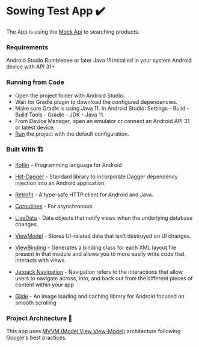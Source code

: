# Sowing Test App ✔️

The App is using the [Mock Api] to searching products.

### Requirements

Android Studio Bumblebee or later
Java 11 installed in your system
Android device with API 31+

### Running from Code

- Open the project folder with Android Studio.
- Wait for Gradle plugin to download the configured dependencies.
- Make sure Gradle is using Java 11. In Android Studio: Settings - Build - Build Tools - Gradle - JDK - Java 11.
- From Device Manager, open an emulator or connect an Android API 31 or latest device.
- [Run](https://developer.android.com/training/basics/firstapp/running-app) the project with the default configuration.

### Built With 🏗️
- [Kotlin] - Programming language for Android
- [Hilt-Dagger] - Standard library to incorporate Dagger dependency injection into an Android application.
- [Retrofit] -  A type-safe HTTP client for Android and Java.
- [Coroutines] - For asynchronous
- [LiveData] - Data objects that notify views when the underlying database changes.
- [ViewModel] - Stores UI-related data that isn't destroyed on UI changes.
- [ViewBinding] - Generates a binding class for each XML layout file present in that module and allows you to more easily write code that interacts with views.
- [Jetpack Navigation] - Navigation refers to the interactions that allow users to navigate across, into, and back out from the different pieces of content within your app
- [Glide] - An image loading and caching library for Android focused on smooth scrolling

  [ViewModel]: <https://developer.android.com/topic/libraries/architecture/viewmodel>
  [Jetpack Navigation]: <https://developer.android.com/guide/navigation/>
  [Hilt-Dagger]: <https://dagger.dev/hilt/>
  [ViewBinding]: <https://developer.android.com/topic/libraries/view-binding>
  [LiveData]: <https://developer.android.com/topic/libraries/architecture/livedata/>
  [Retrofit]: <https://square.github.io/retrofit/>
  [ViewModel]: <https://developer.android.com/topic/libraries/architecture/viewmodel>
  [Glide]: <https://github.com/bumptech/glide>
  [Kotlin]: <https://kotlinlang.org>
  [Coroutines]: <https://kotlinlang.org/docs/coroutines-overview.html>
  [MVVM (Model View View-Model)]: <https://developer.android.com/jetpack/guide#recommended-app-arch>
  [Mock Api]: <https://demo5514996.mockable.io/products>

### Project Architecture 🗼

This app uses [MVVM (Model View View-Model)] architecture following Google's best practices.


